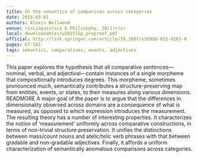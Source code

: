 ```yaml
---
title: On the semantics of comparison across categories
date: 2015-03-01
authors: Alexis Wellwood
venue: <i>Linguistics & Philosophy, 38(1)</i>
local: downloadables/w2015l&p_preproof.pdf
official: http://link.springer.com/article/10.1007/s10988-015-9165-0
pages: 67-101
tags: semantics, comparatives, events, adjectives
---
```


This paper explores the hypothesis that all comparative sentences—nominal, verbal, and adjectival—contain instances of a single morpheme that compositionally introduces degrees. This morpheme, sometimes pronounced *much*, semantically contributes a structure-preserving map from entities, events, or states, to their measures along various dimensions. READMORE  A major goal of the paper is to argue that the differences in dimensionality observed across domains are a consequence of what is measured, as opposed to which expression introduces the measurement. The resulting theory has a number of interesting properties. It characterizes the notion of ‘measurement’ uniformly across comparative constructions, in terms of non-trivial structure preservation. It unifies the distinctions between mass/count nouns and atelic/telic verb phrases with that between gradable and non-gradable adjectives. Finally, it affords a uniform characterization of semantically anomalous comparisons across categories.


